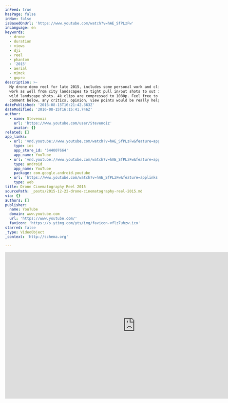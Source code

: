 ```yaml
---
inFeed: true
hasPage: false
inNav: false
isBasedOnUrl: 'https://www.youtube.com/watch?v=hAE_SfPLzFw'
inLanguage: en
keywords:
  - drone
  - duration
  - views
  - dji
  - reel
  - phantom
  - '2015'
  - aerial
  - mimck
  - gopro
description: >-
  My drone demo reel for late 2015, includes some personal work and clientele
  work as well from city landscapes to tight pull in/out shots to out in the
  wild landscape shots. 4k clips are compressed to 1080p. Feel free to like and
  comment below, any critics, opinion, view points would be really helpful.
datePublished: '2016-08-15T16:21:42.363Z'
dateModified: '2016-08-15T16:15:41.746Z'
author:
  - name: Stevenoiz
    url: 'https://www.youtube.com/user/Stevenoiz'
    avatar: {}
related: []
app_links:
  - url: 'vnd.youtube://www.youtube.com/watch?v=hAE_SfPLzFw&feature=applinks'
    type: ios
    app_store_id: '544007664'
    app_name: YouTube
  - url: 'vnd.youtube://www.youtube.com/watch?v=hAE_SfPLzFw&feature=applinks'
    type: android
    app_name: YouTube
    package: com.google.android.youtube
  - url: 'https://www.youtube.com/watch?v=hAE_SfPLzFw&feature=applinks'
    type: web
title: Drone Cinematography Reel 2015
sourcePath: _posts/2015-12-22-drone-cinematography-reel-2015.md
via: {}
authors: []
publisher:
  name: YouTube
  domain: www.youtube.com
  url: 'https://www.youtube.com/'
  favicon: 'https://s.ytimg.com/yts/img/favicon-vflz7uhzw.ico'
starred: false
_type: VideoObject
_context: 'http://schema.org'

---
```

<iframe src="https://cdn.embedly.com/widgets/media.html?src=https%3A%2F%2Fwww.youtube.com%2Fembed%2FhAE_SfPLzFw%3Ffeature%3Doembed&amp;url=https%3A%2F%2Fwww.youtube.com%2Fwatch%3Fv%3DhAE_SfPLzFw&amp;image=https%3A%2F%2Fi.ytimg.com%2Fvi%2FhAE_SfPLzFw%2Fhqdefault.jpg&amp;key=b7d04c9b404c499eba89ee7072e1c4f7&amp;type=text%2Fhtml&amp;schema=youtube" width="854" height="480" scrolling="no" frameborder="0" allowfullscreen="allowfullscreen" style=""></iframe>